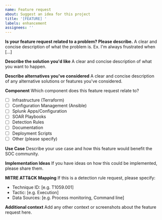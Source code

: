 ```yaml
---
name: Feature request
about: Suggest an idea for this project
title: '[FEATURE] '
labels: enhancement
assignees: ''
---
```


**Is your feature request related to a problem? Please describe.**
A clear and concise description of what the problem is. Ex. I'm always frustrated when [...]

**Describe the solution you'd like**
A clear and concise description of what you want to happen.

**Describe alternatives you've considered**
A clear and concise description of any alternative solutions or features you've considered.

**Component**
Which component does this feature request relate to?
- [ ] Infrastructure (Terraform)
- [ ] Configuration Management (Ansible)
- [ ] Splunk Apps/Configuration
- [ ] SOAR Playbooks
- [ ] Detection Rules
- [ ] Documentation
- [ ] Deployment Scripts
- [ ] Other (please specify)

**Use Case**
Describe your use case and how this feature would benefit the SOC community.

**Implementation Ideas**
If you have ideas on how this could be implemented, please share them.

**MITRE ATT&CK Mapping**
If this is a detection rule request, please specify:
- Technique ID: [e.g. T1059.001]
- Tactic: [e.g. Execution]
- Data Sources: [e.g. Process monitoring, Command line]

**Additional context**
Add any other context or screenshots about the feature request here.
